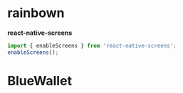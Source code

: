 # rainbown

**react-native-screens**
```js
import { enableScreens } from 'react-native-screens';
enableScreens();
```



# BlueWallet